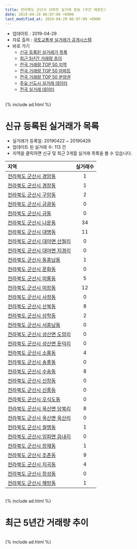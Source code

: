 ```yaml
---
title: 전라북도 군산시 아파트 실거래 정보 (주간 레포트)
date: 2019-04-29 06:07:09 +0900
last_modified_at: 2019-04-29 06:07:09 +0900
---
```


* 업데이트 : 2019-04-29
* 자료 출처 : [국토교통부 실거래가 공개시스템](http://rt.molit.go.kr)
* 바로 가기
    * [신규 등록된 실거래가 목록](#신규-등록된-실거래가-목록)
    * [최근 5년간 거래량 추이](#최근-5년간-거래량-추이)
    * [전국 거래량 TOP 50 지역](https://inasie.github.io/apt-trade-info/최근-3개월-전국에서-가장-거래가-많이-발생한-지역)
    * [전국 거래량 TOP 50 아파트](https://inasie.github.io/apt-trade-info/최근-3개월-전국에서-가장-거래가-많이-발생한-아파트)
    * [전국 거래량 TOP 50 분양권](https://inasie.github.io/apt-trade-info/최근-3개월-전국에서-가장-거래가-많이-발생한-분양권)
    * [주요 신도시 실거래 데이터](https://inasie.github.io/apt-trade-info/주요-신도시)
    * [전국 실거래 데이터](https://inasie.github.io/apt-trade-info/전국)

<br>
{% include ad.html %}
<br>

# 신규 등록된 실거래가 목록
* 실거래가 등록일: 20190422 ~ 20190429
* 업데이트 된 실거래 수: 113 건
* 지역을 클릭하면 신규 및 최근 3개월 실거래 목록을 볼 수 있습니다.


|지역|실거래수|
|:---|:---:|
|[전라북도 군산시 경암동](https://inasie.github.io/apt-trade-info/전라북도-군산시-경암동)|1|
|[전라북도 군산시 경장동](https://inasie.github.io/apt-trade-info/전라북도-군산시-경장동)|1|
|[전라북도 군산시 구암동](https://inasie.github.io/apt-trade-info/전라북도-군산시-구암동)|2|
|[전라북도 군산시 금광동](https://inasie.github.io/apt-trade-info/전라북도-군산시-금광동)|0|
|[전라북도 군산시 금동](https://inasie.github.io/apt-trade-info/전라북도-군산시-금동)|0|
|[전라북도 군산시 나운동](https://inasie.github.io/apt-trade-info/전라북도-군산시-나운동)|34|
|[전라북도 군산시 대명동](https://inasie.github.io/apt-trade-info/전라북도-군산시-대명동)|11|
|[전라북도 군산시 대야면 산월리](https://inasie.github.io/apt-trade-info/전라북도-군산시-대야면-산월리)|0|
|[전라북도 군산시 대야면 지경리](https://inasie.github.io/apt-trade-info/전라북도-군산시-대야면-지경리)|0|
|[전라북도 군산시 동흥남동](https://inasie.github.io/apt-trade-info/전라북도-군산시-동흥남동)|1|
|[전라북도 군산시 문화동](https://inasie.github.io/apt-trade-info/전라북도-군산시-문화동)|0|
|[전라북도 군산시 미룡동](https://inasie.github.io/apt-trade-info/전라북도-군산시-미룡동)|5|
|[전라북도 군산시 미장동](https://inasie.github.io/apt-trade-info/전라북도-군산시-미장동)|12|
|[전라북도 군산시 사정동](https://inasie.github.io/apt-trade-info/전라북도-군산시-사정동)|0|
|[전라북도 군산시 산북동](https://inasie.github.io/apt-trade-info/전라북도-군산시-산북동)|8|
|[전라북도 군산시 삼학동](https://inasie.github.io/apt-trade-info/전라북도-군산시-삼학동)|2|
|[전라북도 군산시 서흥남동](https://inasie.github.io/apt-trade-info/전라북도-군산시-서흥남동)|0|
|[전라북도 군산시 성산면 도암리](https://inasie.github.io/apt-trade-info/전라북도-군산시-성산면-도암리)|0|
|[전라북도 군산시 성산면 둔덕리](https://inasie.github.io/apt-trade-info/전라북도-군산시-성산면-둔덕리)|0|
|[전라북도 군산시 소룡동](https://inasie.github.io/apt-trade-info/전라북도-군산시-소룡동)|4|
|[전라북도 군산시 송풍동](https://inasie.github.io/apt-trade-info/전라북도-군산시-송풍동)|0|
|[전라북도 군산시 수송동](https://inasie.github.io/apt-trade-info/전라북도-군산시-수송동)|8|
|[전라북도 군산시 신창동](https://inasie.github.io/apt-trade-info/전라북도-군산시-신창동)|0|
|[전라북도 군산시 신풍동](https://inasie.github.io/apt-trade-info/전라북도-군산시-신풍동)|0|
|[전라북도 군산시 오식도동](https://inasie.github.io/apt-trade-info/전라북도-군산시-오식도동)|0|
|[전라북도 군산시 옥산면 당북리](https://inasie.github.io/apt-trade-info/전라북도-군산시-옥산면-당북리)|8|
|[전라북도 군산시 옥산면 옥산리](https://inasie.github.io/apt-trade-info/전라북도-군산시-옥산면-옥산리)|0|
|[전라북도 군산시 월명동](https://inasie.github.io/apt-trade-info/전라북도-군산시-월명동)|1|
|[전라북도 군산시 임피면 읍내리](https://inasie.github.io/apt-trade-info/전라북도-군산시-임피면-읍내리)|0|
|[전라북도 군산시 장재동](https://inasie.github.io/apt-trade-info/전라북도-군산시-장재동)|1|
|[전라북도 군산시 조촌동](https://inasie.github.io/apt-trade-info/전라북도-군산시-조촌동)|9|
|[전라북도 군산시 지곡동](https://inasie.github.io/apt-trade-info/전라북도-군산시-지곡동)|4|
|[전라북도 군산시 창성동](https://inasie.github.io/apt-trade-info/전라북도-군산시-창성동)|0|
|[전라북도 군산시 해망동](https://inasie.github.io/apt-trade-info/전라북도-군산시-해망동)|1|


<br>
{% include ad.html %}
<br>

# 최근 5년간 거래량 추이


<div style="width:100%;">
    <canvas id="deal_progress" height="200"></canvas>
</div>

<script>
new Chart(document.getElementById("deal_progress"), {
    type: 'line',
    data: {
        labels: ['201404','201405','201406','201407','201408','201409','201410','201411','201412','201501','201502','201503','201504','201505','201506','201507','201508','201509','201510','201511','201512','201601','201602','201603','201604','201605','201606','201607','201608','201609','201610','201611','201612','201701','201702','201703','201704','201705','201706','201707','201708','201709','201710','201711','201712','201801','201802','201803','201804','201805','201806','201807','201808','201809','201810','201811','201812','201901','201902','201903','201904'],
        datasets: [{
            label: '매매',
            pointRadius: 1,
            data: [233, 232, 189, 223, 254, 304, 281, 202, 190, 267, 269, 440, 381, 378, 394, 285, 315, 326, 326, 368, 292, 268, 292, 343, 302, 272, 236, 266, 252, 292, 346, 263, 231, 184, 228, 300, 224, 245, 304, 262, 271, 246, 225, 202, 204, 333, 260, 267, 267, 290, 298, 289, 235, 246, 300, 278, 196, 244, 258, 220, 130],
            borderColor: "rgba(255, 201, 14, 1)",
            backgroundColor: "rgba(255, 201, 14, 0.5)",
            fill: false,
            lineTension: 0
        },{
            label: '전월세',
            pointRadius: 1,
            data: [203, 163, 155, 184, 464, 257, 227, 177, 167, 239, 224, 291, 247, 211, 189, 316, 456, 189, 204, 194, 269, 242, 302, 316, 219, 224, 175, 188, 207, 191, 231, 183, 187, 192, 236, 209, 207, 206, 210, 225, 197, 209, 182, 173, 228, 231, 226, 282, 238, 248, 264, 456, 230, 195, 249, 238, 214, 320, 259, 255, 124],
            borderColor: "rgba(0, 141, 185, 1)",
            backgroundColor: "rgba(0, 141, 185, 0.5)",
            fill: false,
            lineTension: 0
        }
        ]
    },
    options: {
        responsive: true,
        title: {
            display: false
        },
        tooltips: {
            mode: 'index',
            intersect: false
        },
        hover: {
            mode: 'nearest',
            intersect: true
        },
        scales: {
            xAxes: [{
                display: true,
                scaleLabel: {
                    display: true,
                    labelString: '년/월'
                }
            }],
            yAxes: [{
                display: true,
                ticks: {
                    suggestedMin: 0,
                },
                scaleLabel: {
                    display: true,
                    labelString: '실거래 수'
                }
            }]
        }
    }
});

</script>


<br>
{% include ad.html %}
<br>

